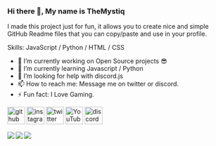 ### Hi there 👋, My name is TheMystiq
I made this project just for fun, it allows you to create nice and simple GitHub Readme files that you can copy/paste and use in your profile.

Skills: JavaScript / Python / HTML / CSS

- 🔭 I’m currently working on Open Source projects 😎 
- 🌱 I’m currently learning Javascript / Python 
- 🤔 I’m looking for help with discord.js 
- 📫 How to reach me: Message me on twitter or discord. 
- ⚡ Fun fact: I Love Gaming. 


[<img src='https://cdn.jsdelivr.net/npm/simple-icons@3.0.1/icons/github.svg' alt='github' height='40'>](https://github.com/https://github.com/TheMystiq)  [<img src='https://cdn.jsdelivr.net/npm/simple-icons@3.0.1/icons/instagram.svg' alt='instagram' height='40'>](https://www.instagram.com/https://instagram.com/the_real_mystiq/)  [<img src='https://cdn.jsdelivr.net/npm/simple-icons@3.0.1/icons/twitter.svg' alt='twitter' height='40'>](https://twitter.com/https://twitter.com/RealMystiq)  [<img src='https://cdn.jsdelivr.net/npm/simple-icons@3.0.1/icons/youtube.svg' alt='YouTube' height='40'>](https://www.youtube.com/channel/https://www.youtube.com/channel/UCT4Le16hDheeIZwRfjmGKhw)  [<img src='https://cdn.jsdelivr.net/npm/simple-icons@3.0.1/icons/discord.svg' alt='discord' height='40'>](https://discord.gg/EGQJtnYcPC)  

<img align="left" src="https://github-readme-stats.vercel.app/api?username=TheMystiq&theme=tokyonight">
<img align="left" src="https://github-readme-stats.vercel.app/api/top-langs/?username=TheMystiq&theme=tokyonight&hide=batchfile">
<img aligh="right" src="https://github-readme-streak-stats.herokuapp.com?user=TheMystiq&theme=tokyonight&hide_border=false">
